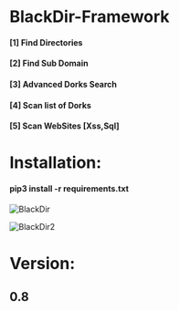 # BlackDir-Framework
 <h4>[1] Find Directories<br></h4>
 <h4>[2] Find Sub Domain<br></h4>
  <h4>[3] Advanced Dorks Search </h4>
  <h4>[4] Scan list of Dorks </h4>
 <h4>[5] Scan WebSites [Xss,Sql] </h4>
<h1>Installation:</h1>
<h4>pip3 install -r requirements.txt</h4>

![BlackDir](https://user-images.githubusercontent.com/46041727/78068401-07710e00-73a1-11ea-86f3-d8cba5da5719.PNG)



![BlackDir2](https://user-images.githubusercontent.com/46041727/78068465-1d7ece80-73a1-11ea-9e50-813c7e0793e5.PNG)



# Version:
<b><h2>0.8</h2></b>
